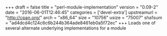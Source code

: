 +++
draft = false
title = "perl-module-implementation"
version = "0.09-2"
date = "2016-06-01T12:46:45"
categories = ['devel-extra']
upstreamurl = "http://cpan.org/"
arch = "x86_64"
size = "10756"
usize = "75007"
sha1sum = "ad4dcd4c124c6c6b244b364ade8461eb0a5f72ec"
+++
Loads one of several alternate underlying implementations for a module